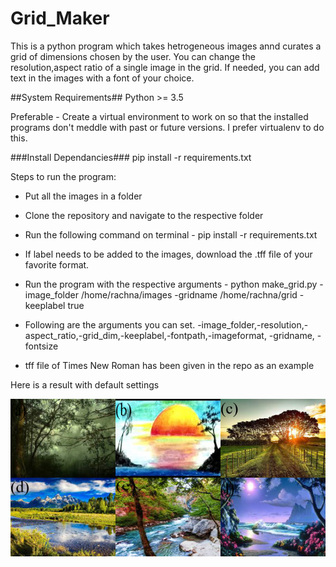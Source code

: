 # Grid_Maker

This is a python program which takes hetrogeneous images annd curates a grid of dimensions chosen by the user. You can change the resolution,aspect ratio of a single image in the grid.
If needed, you can add text in the images with a font of your choice. 


##System Requirements##
Python >= 3.5

Preferable - Create a virtual environment to work on so that the installed programs don't meddle with past or future versions. I prefer virtualenv to do this.

###Install Dependancies###
pip install -r requirements.txt  

Steps to run the program:

- Put all the images in a folder 
- Clone the repository and navigate to the respective folder
- Run the following command on terminal - pip install -r requirements.txt   
- If label needs to be added to the images, download the .tff file of your favorite format.
- Run the program with the respective arguments - 
  python make_grid.py -image_folder /home/rachna/images -gridname /home/rachna/grid -keeplabel true
- Following are the arguments you can set.
   -image_folder,-resolution,-aspect_ratio,-grid_dim,-keeplabel,-fontpath,-imageformat, -gridname,
   -fontsize 
  
- tff file of Times New Roman has been given in the repo as an example

Here is a result with default settings

![alt text](https://github.com/Rachquazar/Grid_Maker/blob/master/images/grid.png)

